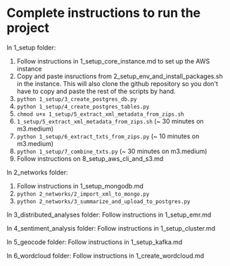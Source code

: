 # Complete instructions to run the project

In 1_setup folder:

1. Follow instructions in 1_setup_core_instance.md to set up the AWS instance
2. Copy and paste insructions from 2_setup_env_and_install_packages.sh in the instance. This will also clone the github repository so you don't have to copy and paste the rest of the scripts by hand.
3. `python 1_setup/3_create_postgres_db.py`
4. `python 1_setup/4_create_postgres_tables.py`
5. `chmod u+x 1_setup/5_extract_xml_metadata_from_zips.sh`
6. `1_setup/5_extract_xml_metadata_from_zips.sh` (~ 30 minutes on m3.medium)
7. `python 1_setup/6_extract_txts_from_zips.py`  (~ 10 minutes on m3.medium)
8. `python 1_setup/7_combine_txts.py` (~ 30 minutes on m3.medium)
9. Follow instructions on 8_setup_aws_cli_and_s3.md

In 2_networks folder:

1. Follow instructions in 1_setup_mongodb.md
2. `python 2_networks/2_import_xml_to_mongo.py`
3. `python 2_networks/3_summarize_and_upload_to_postgres.py`

In 3_distributed_analyses folder: 
Follow instructions in 1_setup_emr.md

In 4_sentiment_analysis folder: 
Follow instructions in 1_setup_cluster.md

In 5_geocode folder: 
Follow instructions in 1_setup_kafka.md

In 6_wordcloud folder: 
Follow instructions in 1_create_wordcloud.md
